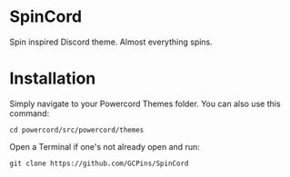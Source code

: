 # SpinCord
Spin inspired Discord theme. Almost everything spins. 

# Installation 
Simply navigate to your Powercord Themes folder. You can also use this command: 
```
cd powercord/src/powercord/themes
```
Open a Terminal if one's not already open and run:
```
git clone https://github.com/GCPins/SpinCord
```